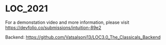 # LOC_2021

For a demonstation video and more information, please visit https://devfolio.co/submissions/intuition-89e2

Backend: https://github.com/Vatsalsoni13/LOC3.0_The_Classicals_Backend
